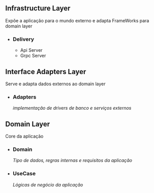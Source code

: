 ## Infrastructure Layer
Expõe a aplicação para o mundo externo e adapta FrameWorks para domain layer
  - ### Delivery
    - Api Server
    - Grpc Server
## Interface Adapters Layer
Serve e adapta dados externos ao domain layer
  - ### Adapters 
    *implementação de drivers de banco e serviços externos*


## Domain Layer
Core da aplicação
  - ### Domain 
    *Tipo de dados, regras internas e requisitos da aplicação*
  - ### UseCase 
    *Lógicas de negócio da aplicação*
